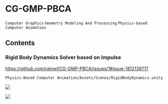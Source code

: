 # CG-GMP-PBCA
`Computer Graphics`
`Geometry Modeling And Processing`
`Physics-based Computer Animation`

## Contents

### Rigid Body Dynamics Solver based on Impulse
https://github.com/rainwl/CG-GMP-PBCA/issues/1#issue-1812139717

`Physics-Based Computer Animation/Assets/Scenes/RigidBodyDynamics.unity`

![](https://pic4rain.oss-cn-beijing.aliyuncs.com/img/RBD_algorithm.png)

![](https://pic4rain.oss-cn-beijing.aliyuncs.com/img/RBD.png)

